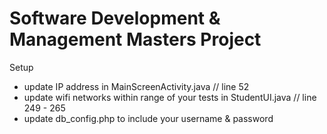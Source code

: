 # Software Development & Management Masters Project

Setup
* update IP address in MainScreenActivity.java // line 52
* update wifi networks within range of your tests in StudentUI.java // line 249 - 265
* update db_config.php to include your username & password

